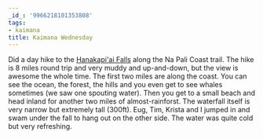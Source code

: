 ```yaml
---
_id_: '9966218101353808'
tags:
- kaimana
title: Kaimana Wednesday
---
```


Did a day hike to the [Hanakapi'ai Falls](http://www.everytrail.com/guide/hanakapi-ai-falls-na-pali-coast-kauai) along the Na Pali Coast trail. The hike is 8 miles round trip and very muddy and up-and-down, but the view is awesome the whole time. The first two miles are along the coast. You can see the ocean, the forest, the hills and you even get to see whales sometimes (we saw one spouting water). Then you get to a small beach and head inland for another two miles of almost-rainforst. The waterfall itself is very narrow but extremely tall (300ft). Eug, Tim, Krista and I jumped in and swam under the fall to hang out on the other side. The water was quite cold but very refreshing.
